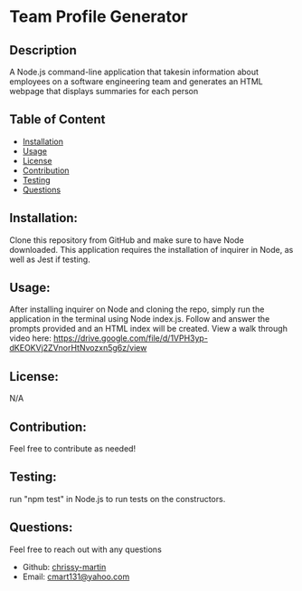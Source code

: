 # Team Profile Generator
  

## Description

A Node.js command-line application that takesin information about employees on a software engineering team and generates an HTML webpage that displays summaries for each person

## Table of Content
- [Installation](#installation)
- [Usage](#usage)
- [License](#license)
- [Contribution](#contribution)
- [Testing](#testing)
- [Questions](#questions)


## Installation:

 Clone this repository from GitHub and make sure to have Node downloaded. This application requires the installation of inquirer in Node, as well as Jest if testing.

## Usage:

After installing inquirer on Node and cloning the repo, simply run the application in the terminal using Node index.js. Follow and answer the prompts provided and an HTML index will be created. View a walk through video here: https://drive.google.com/file/d/1VPH3yp-dKEOKVj2ZVnorHtNvozxn5g6z/view

## License:

N/A


## Contribution:

Feel free to contribute as needed!


## Testing:

run "npm test" in Node.js to run tests on the constructors.


## Questions:

Feel free to reach out with any questions

- Github: [chrissy-martin](https://github.com/chrissy-martin)
- Email: cmart131@yahoo.com 
